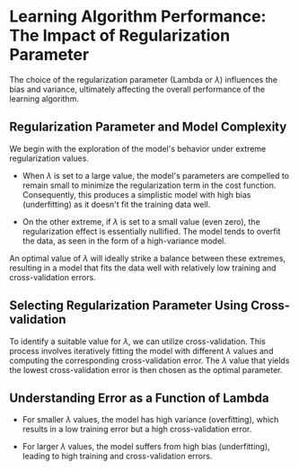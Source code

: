 # Learning Algorithm Performance: The Impact of Regularization Parameter

The choice of the regularization parameter (Lambda or $\lambda$) influences the bias and variance, ultimately affecting the overall performance of the learning algorithm.

## Regularization Parameter and Model Complexity
We begin with the exploration of the model's behavior under extreme regularization values.

- When $\lambda$ is set to a large value, the model's parameters are compelled to remain small to minimize the regularization term in the cost function. Consequently, this produces a simplistic model with high bias (underfitting) as it doesn't fit the training data well.

- On the other extreme, if $\lambda$ is set to a small value (even zero), the regularization effect is essentially nullified. The model tends to overfit the data, as seen in the form of a high-variance model.

An optimal value of $\lambda$ will ideally strike a balance between these extremes, resulting in a model that fits the data well with relatively low training and cross-validation errors.

## Selecting Regularization Parameter Using Cross-validation
To identify a suitable value for $\lambda$, we can utilize cross-validation. This process involves iteratively fitting the model with different $\lambda$ values and computing the corresponding cross-validation error. The $\lambda$ value that yields the lowest cross-validation error is then chosen as the optimal parameter.

## Understanding Error as a Function of Lambda
- For smaller $\lambda$ values, the model has high variance (overfitting), which results in a low training error but a high cross-validation error.

- For larger $\lambda$ values, the model suffers from high bias (underfitting), leading to high training and cross-validation errors.